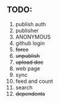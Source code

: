 ## TODO:

1. publish auth
2. publisher
3. ANONYMOUS
4. github login
5. ~~force~~
6. ~~unpublish~~
7. ~~upload doc~~
8. web page
9. sync
10. feed and count
11. search
12. ~~dependents~~
